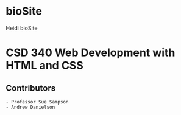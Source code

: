 # bioSite
 Heidi bioSite
# CSD 340 Web Development with HTML and CSS
##  Contributors
    - Professor Sue Sampson
    - Andrew Danielson
